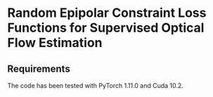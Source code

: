 # Random Epipolar Constraint Loss Functions for Supervised Optical Flow Estimation
## Requirements
The code has been tested with PyTorch 1.11.0 and Cuda 10.2.
